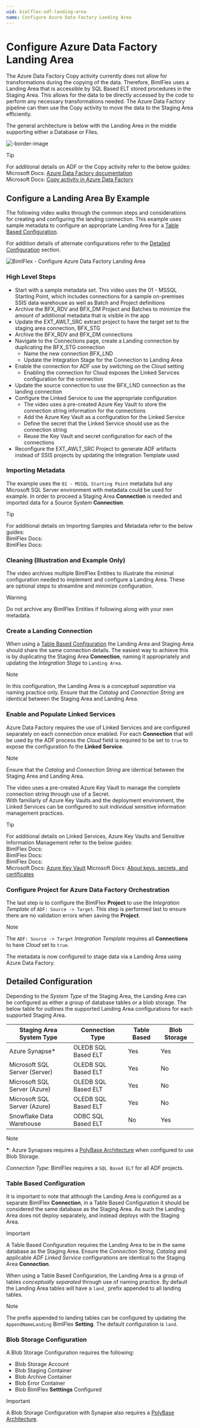 ```yaml
---
uid: bimlflex-adf-landing-area
name: Configure Azure Data Factory Landing Area
---
```

# Configure Azure Data Factory Landing Area

The Azure Data Factory Copy activity currently does not allow for transformations during the copying of the data.
Therefore, BimlFlex uses a Landing Area that is accessible by SQL Based ELT stored procedures in the Staging Area.
This allows for the data to be directly accessed by the code to perform any necessary transformations needed.
The Azure Data Factory pipeline can then use the Copy activity to move the data to the Staging Area efficiently.

The general architecture is below with the Landing Area in the middle supporting either a Database or Files.

<!-- TODO:  Add more notes about Landing Area.  Volitility/persistance.  Settings.  Etc. -->

![-border-image](images/diagram-adf-landing-pattern.png "Azure Data Factory Landing Pattern")

> [!TIP]
> For additional details on ADF or the Copy activity refer to the below guides:  
> Microsoft Docs: [Azure Data Factory documentation](https://docs.microsoft.com/en-us/azure/data-factory/)  
> Microsoft Docs: [Copy activity in Azure Data Factory](https://docs.microsoft.com/en-us/azure/data-factory/copy-activity-overview)  

## Configure a Landing Area By Example

The following video walks through the common steps and considerations for creating and configuring the landing connection.
This example uses sample metadata to configure an appropriate Landing Area for a [Table Based Configuration](#table-based-configuration).

For addition details of alternate configurations refer to the [Detailed Configuration](#detailed-configuration) section.

![BimlFlex - Configure Azure Data Factory Landing Area](https://www.youtube.com/watch?v=fYA4yTPe4ao?rel=0&autoplay=0 "BimlFlex - Configure Azure Data Factory Landing Area")

### High Level Steps

* Start with a sample metadata set. This video uses the 01 - MSSQL Starting Point, which includes connections for a sample on-premises SSIS data warehouse as well as Batch and Project definitions
* Archive the BFX_RDV and BFX_DM Project and Batches to minimize the amount of additional metadata that is visible in the app
* Update the EXT_AWLT_SRC extract project to have the target set to the staging area connection, BFX_STG
* Archive the BFX_RDV and BFX_DM connections
* Navigate to the Connections page, create a Landing connection by duplicating the BFX_STG connection
  * Name the new connection BFX_LND
  * Update the Integration Stage for the Connection to Landing Area
* Enable the connection for ADF use by switching on the Cloud setting  
  * Enabling the connection for Cloud exposes the Linked Services configuration for the connection
* Update the source connection to use the BFX_LND connection as the landing connection
* Configure the Linked Service to use the appropriate configuration  
  * The video uses a pre-created Azure Key Vault to store the connection string information for the connections  
  * Add the Azure Key Vault as a configuration for the Linked Service  
  * Define the secret that the Linked Service should use as the connection string  
  * Reuse the Key Vault and secret configuration for each of the connections
* Reconfigure the EXT_AWLT_SRC Project to generate ADF artifacts instead of SSIS projects by updating the Integration Template used

### Importing Metadata

The example uses the `01 - MSSQL Starting Point` metadata but any Microsoft SQL Server environment with metadata could be used for example.
In order to proceed a Staging Area **Connection** is needed and imported data for a Source System **Connection**.

> [!TIP]
> For additional details on Importing Samples and Metadata refer to the below guides:  
> BimlFlex Docs: [](xref:bimlflex-getting-started-sample-metadata)  
> BimlFlex Docs: [](xref:bimlflex-getting-started-importing-source-metadata)  

### Cleaning (Illustration and Example Only)

The video archives multiple BimlFlex Entities to illustrate the minimal configuration needed to implement and configure a Landing Area.
These are optional steps to streamline and minimize configuration.

> [!WARNING]
> Do not archive any BimlFlex Entities if following along with your own metadata.

### Create a Landing Connection

When using a [Table Based Configuration](#table-based-configuration) the Landing Area and Staging Area should share the same connection details.
The easiest way to achieve this is by duplicating the Staging Area **Connection**, naming it appropriately and updating the *Integration Stage* to `Landing Area`.

> [!NOTE]
> In this configuration, the Landing Area is a *conceptual separation* via naming practice only.
> Ensure that the *Catalog* and *Connection String* are identical between the Staging Area and Landing Area.

### Enable and Populate Linked Services

Azure Data Factory requires the use of Linked Services and are configured separately on each connection once enabled.
For each **Connection** that will be used by the ADF process the *Cloud* field is required to be set to `true` to expose the configuration fo the **Linked Service**.

> [!NOTE]
> Ensure that the *Catalog* and *Connection String* are identical between the Staging Area and Landing Area.

The video uses a pre-created Azure Key Vault to manage the complete connection string through use of a Secret.  
With familiarly of Azure Key Vaults and the deployment environment, the Linked Services can be configured to suit individual sensitive information management practices.

> [!TIP]
> For additional details on Linked Services, Azure Key Vaults and Sensitive Information Management refer to the below guides:  
> BimlFlex Docs: [](xref:create-linked-service-connection)  
> BimlFlex Docs: [](xref:linked-service-azure-key-vault)  
> BimlFlex Docs: [](xref:sensitive-info-management)  
> Microsoft Docs: [Azure Key Vault](https://docs.microsoft.com/en-us/azure/key-vault/)
> Microsoft Docs: [About keys, secrets, and certificates](https://docs.microsoft.com/en-us/azure/key-vault/general/about-keys-secrets-certificates)

### Configure Project for Azure Data Factory Orchestration

The last step is to configure the BimlFlex **Project** to use the *Integration Template* of `ADF: Source -> Target`.
This step is performed last to ensure there are no validation errors when saving the **Project**.

> [!NOTE]
> The `ADF: Source -> Target` *Integration Template* requires all **Connections** to have *Cloud* set to `true`.

The metadata is now configured to stage data via a Landing Area using Azure Data Factory.

## Detailed Configuration

Depending to the *System Type* of the Staging Area, the Landing Area can be configured as either a group of database tables or a blob storage.
The below table for outlines the supported Landing Area configurations for each supported Staging Area.

| Staging Area System Type      | Connection Type     | Table Based | Blob Storage |
| ----------------------------- | ------------------- | ----------- | ------------ |
| Azure Synapse*                | OLEDB SQL Based ELT | Yes         | Yes          |
| Microsoft SQL Server (Server) | OLEDB SQL Based ELT | Yes         | No           |
| Microsoft SQL Server (Azure)  | OLEDB SQL Based ELT | Yes         | No           |
| Microsoft SQL Server (Azure)  | OLEDB SQL Based ELT | Yes         | No           |
| Snowflake Data Warehouse      | ODBC SQL Based ELT  | No          | Yes          |

> [!NOTE]
> **\***: Azure Synapses requires a [PolyBase Architecture](xref:bimlflex-synapse-implementation) when configured to use Blob Storage.  
>  
> *Connection Type*: BimlFlex requires a `SQL Based ELT` for all ADF projects.  

### Table Based Configuration

<!-- TODO: Rewrite and flesh out Table Base Configuration -->

It is important to note that although the Landing Area is configured as a separate BimlFlex **Connection**, in a Table Based Configuration it should be considered the same database as the Staging Area.
As such the Landing Area does not deploy separately, and instead deploys with the Staging Area.

> [!IMPORTANT]
> A Table Based Configuration requires the Landing Area to be in the same database as the Staging Area.  Ensure the *Connection String*, *Catalog* and applicable *ADF Linked Service* configurations are identical to the Staging Area **Connection**.

When using a Table Based Configuration, the Landing Area is a group of tables *conceptually separated* through use of naming practice.
By default the Landing Area tables will have a `land_` prefix appended to all landing tables.

> [!NOTE]
> The prefix appended to landing tables can be configured by updating the `AppendNameLanding` BimlFlex **Setting**.
> The default configuration is `land`.

### Blob Storage Configuration

<!-- TODO: Rewrite and flesh out Blob Storage Configuration -->

A Blob Storage Configuration requires the following:

* Blob Storage Account
* Blob Staging Container
* Blob Archive Container
* Blob Error Container
* Blob BimlFlex **Setttings** Configured

> [!IMPORTANT]
> A Blob Storage Configuration with Synapse also requires a [PolyBase Architecture](xref:bimlflex-synapse-implementation).
